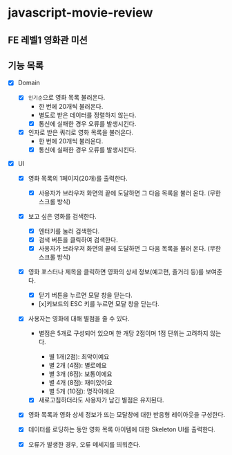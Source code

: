 # javascript-movie-review

## FE 레벨1 영화관 미션

## 기능 목록

- [x] Domain

  - [x] `인기순`으로 영화 목록 불러온다.
    - 한 번에 20개씩 불러온다.
    - 별도로 받은 데이터를 정렬하지 않는다.
    - [x] 통신에 실패한 경우 오류를 발생시킨다.
  - [x] 인자로 받은 쿼리로 영화 목록을 불러온다.
    - 한 번에 20개씩 불러온다.
    - [x] 통신에 실패한 경우 오류를 발생시킨다.

- [x] UI

  - [x] 영화 목록의 1페이지(20개)를 출력한다.

    - [x] 사용자가 브라우저 화면의 끝에 도달하면 그 다음 목록을 불러 온다. (무한 스크롤 방식)

  - [x] 보고 싶은 영화를 검색한다.

    - [x] 엔터키를 눌러 검색한다.
    - [x] 검색 버튼을 클릭하여 검색한다.
    - [x] 사용자가 브라우저 화면의 끝에 도달하면 그 다음 목록을 불러 온다. (무한 스크롤 방식)

  - [x] 영화 포스터나 제목을 클릭하면 영화의 상세 정보(예고편, 줄거리 등)를 보여준다.

    - [x] 닫기 버튼을 누르면 모달 창을 닫는다.
    - [x]키보드의 ESC 키를 누르면 모달 창을 닫는다.

  - [x] 사용자는 영화에 대해 별점을 줄 수 있다.

    - 별점은 5개로 구성되어 있으며 한 개당 2점이며 1점 단위는 고려하지 않는다.

      - 별 1개(2점): 최악이예요
      - 별 2개 (4점): 별로예요
      - 별 3개 (6점): 보통이에요
      - 별 4개 (8점): 재미있어요
      - 별 5개 (10점): 명작이에요

    - [x] 새로고침하더라도 사용자가 남긴 별점은 유지된다.

  - [x] 영화 목록과 영화 상세 정보가 뜨는 모달창에 대한 반응형 레이아웃을 구성한다.
  - [x] 데이터를 로딩하는 동안 영화 목록 아이템에 대한 Skeleton UI를 출력한다.
  - [x] 오류가 발생한 경우, 오류 메세지를 띄워준다.
